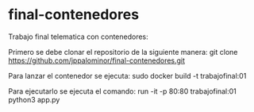 # final-contenedores

Trabajo final telematica con contenedores:

Primero se debe clonar el repositorio de la siguiente manera:
 git clone https://github.com/jppalominor/final-contenedores.git
 
 Para lanzar el contenedor se ejecuta: sudo docker build -t trabajofinal:01
 
 Para ejecutarlo se ejecuta el comando: run -it -p 80:80 trabajofinal:01 python3 app.py
